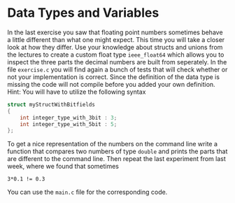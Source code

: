 # Data Types and Variables

In the last exercise you saw that floating point numbers sometimes
behave a little different than what one might expect.
This time you will take a closer look at how they differ.
Use your knowledge about structs and unions from the lectures
to create a custom float type `ieee_float64` which allows you
to inspect the three parts the decimal numbers are built from
seperately. In the file `exercise.c` you will find again a bunch
of tests that will check whether or not your implementation is correct.
Since the definition of the data type is missing the code will not
compile before you added your own definition.
Hint: You will have to utilize the following syntax
```c
struct myStructWithBitfields
{
    int integer_type_with_3bit : 3;
    int integer_type_with_5bit : 5;
};
```

To get a nice representation of the numbers on the command line
write a function that compares two numbers of type `double`
and prints the parts that are different to the command line.
Then repeat the last experiment from last week, where we found that
sometimes
```
3*0.1 != 0.3
```
You can use the `main.c` file for the corresponding code.
